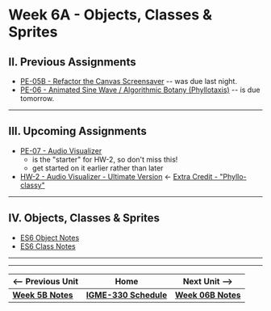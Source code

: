 # Week 6A - Objects, Classes & Sprites

<!-- ## I. Reminder - Exam #1
- When: Next time - Thursday 10/5/23
- [Exam #1 Details](../notes/exam-1-details.md)

---
-->

## II. Previous Assignments
- [PE-05B - Refactor the Canvas Screensaver](../checkoffs/refactor-screensaver.md) -- was due last night.
- [PE-06 - Animated Sine Wave / Algorithmic Botany (Phyllotaxis)](../pe/pe-06.md) -- is due tomorrow.
  
---

## III. Upcoming Assignments
- [PE-07 - Audio Visualizer](../pe/pe-07.md)
  - is the "starter" for HW-2, so don't miss this!
  - get started on it earlier rather than later
- [HW-2 - Audio Visualizer - Ultimate Version](../hw/hw-2.md)
<- [Extra Credit - "Phyllo-classy"](../extracredit/phyllo-classy.md)

---

## IV. Objects, Classes & Sprites
- [ES6 Object Notes](../notes/object-notes.md)
- [ES6 Class Notes](../notes/es6-class-notes.md)

---
---

| <-- Previous Unit | Home | Next Unit -->
| --- | --- | --- 
| [**Week 5B Notes**](05B.md)  |  [**IGME-330 Schedule**](../schedule.md) | [**Week 06B Notes**](06B.md)
